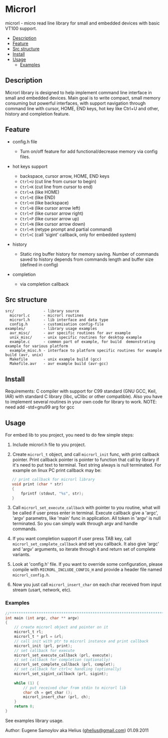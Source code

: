 # Microrl

microrl - micro read line library for small and embedded devices with basic
VT100 support.

<!-- vim-markdown-toc GitLab -->

- [Description](#description)
- [Feature](#feature)
- [Src structure](#src-structure)
- [Install](#install)
- [Usage](#usage)
  - [Examples](#examples)

<!-- vim-markdown-toc -->

## Description

Microrl library is designed to help implement command line interface in small
and embedded devices. Main goal is to write compact, small memory consuming but
powerful interfaces, with support navigation through command line with cursor,
HOME, END keys, hot key like Ctrl+U and other, history and completion feature.

## Feature

* config.h file
    * Turn on/off feature for add functional/decrease memory via config files.

* hot keys support
    * backspace, cursor arrow, HOME, END keys
    * `Ctrl+U` (cut line from cursor to begin) 
    * `Ctrl+K` (cut line from cursor to end) 
    * `Ctrl+A` (like HOME) 
    * `Ctrl+E` (like END)
    * `Ctrl+H` (like backspace)
    * `Ctrl+B` (like cursor arrow left) 
    * `Ctrl+F` (like cursor arrow right)
    * `Ctrl+P` (like cursor arrow up)
    * `Ctrl+N` (like cursor arrow down)
    * `Ctrl+R` (retype prompt and partial command)
    * `Ctrl+C` (call 'sigint' callback, only for embedded system)

* history
    * Static ring buffer history for memory saving. Number of commands saved to
    history depends from commands length and buffer size (defined in config)

* completion
    * via completion callback


## Src structure

```
src/             - library source
  microrl.c      - microrl routines
  microrl.h      - lib interface and data type
  config.h       - customisation config-file
examples/        - library usage examples
  avr_misc/      - avr specific routines for avr example
  unix_misc/     - unix specific routines for desktop example
  example.c      - common part of example, for build  demonstrating example for various platform
  example_misc.h - interface to platform specific routines for example build (avr, unix)
  Makefile       - unix example build (gcc)
  Makefile.avr   - avr example build (avr-gcc)
```

## Install

Requirements: C compiler with support for C99 standard (GNU GCC, Keil, IAR)
with standard C library (libc, uClibc or other compatible). Also you have to
implement several routines in your own code for library to work.  NOTE: need
add -std=gnu99 arg for gcc

## Usage

For embed lib to you project, you need to do few simple steps:

1. Include microrl.h file to you project.

2. Create `microrl_t` object, and call `microrl_init` func, with print callback
pointer. Print callback pointer is pointer to function that call by library if
it's need to put text to terminal. Text string always is null terminated.  For
example on linux PC print callback may be:

 ```c
 	// print callback for microrl library
 	void print (char * str)
 	{
 		fprintf (stdout, "%s", str);
 	}
 ```

3. Call `microrl_set_execute_callback` with pointer to you routine, what will
be called if user press enter in terminal. Execute callback give a 'argc',
'argv' parametrs, like 'main' func in application. All token in 'argv' is null
terminated. So you can simply walk through argv and handle commands.

4. If you want completion support if user press TAB key, call
`microrl_set_complete_callback` and set you callback. It also give 'argc' and
'argv' arguments, so iterate through it and return set of complete variants. 

5. Look at 'config.h' file.
If you want to override some configuration, please compile with
`MICRORL_INCLUDE_CONFIG_H` and provide a header file named `microrl_config.h`.

6. Now you just call `microrl_insert_char` on each char received from input
stream (usart, network, etc).

### Examples

```c
//*****************************************************************************
int main (int argc, char ** argv)
{
	// create microrl object and pointer on it
	microrl_t rl;
	microrl_t * prl = &rl;
	// call init with ptr to microrl instance and print callback
	microrl_init (prl, print);
	// set callback for execute
	microrl_set_execute_callback (prl, execute);
	// set callback for completion (optionally)
	microrl_set_complete_callback (prl, complet);
	// set callback for ctrl+c handling (optionally)
	microrl_set_sigint_callback (prl, sigint);
	
	while (1) {
		// put received char from stdin to microrl lib
		char ch = get_char ();
		microrl_insert_char (prl, ch);
	}
	return 0;
}
```

See examples library usage.

Author: Eugene Samoylov aka Helius (ghelius@gmail.com) 
01.09.2011
